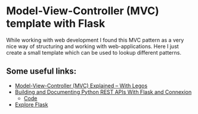 # Model-View-Controller (MVC) template with Flask

While working with web development I found this MVC pattern as a very nice way of structuring and working with web-applications.
Here I just create a small template which can be used to lookup different patterns.

## Some useful links:

* [Model-View-Controller (MVC) Explained – With Legos](https://realpython.com/the-model-view-controller-mvc-paradigm-summarized-with-legos/)
* [Building and Documenting Python REST APIs With Flask and Connexion](https://realpython.com/flask-connexion-rest-api/)
  - [Code](https://github.com/realpython/materials/tree/master/flask-connexion-rest)
* [Explore Flask](https://explore-flask.readthedocs.io/en/latest/index.html)
